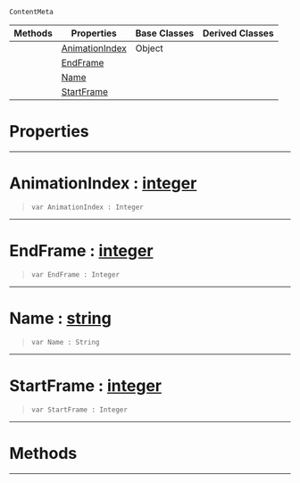  `ContentMeta`

|Methods|Properties|Base Classes|Derived Classes|
|---|---|---|---|
| |[AnimationIndex](animationclip.md#animationindex-zilch-engi)|Object| |
| |[EndFrame](animationclip.md#endframe-zilch-engine-doc)| | |
| |[Name](animationclip.md#name-zilch-engine-documen)| | |
| |[StartFrame](animationclip.md#startframe-zilch-engine-d)| | |


 #  Properties


---  
 #  AnimationIndex : [integer](../nada_base_types/integer.md)

> 
> ```TS:Nada
> var AnimationIndex : Integer


---  
 #  EndFrame : [integer](../nada_base_types/integer.md)

> 
> ```TS:Nada
> var EndFrame : Integer


---  
 #  Name : [string](../nada_base_types/string.md)

> 
> ```TS:Nada
> var Name : String


---  
 #  StartFrame : [integer](../nada_base_types/integer.md)

> 
> ```TS:Nada
> var StartFrame : Integer


---  
 #  Methods


---  
 

 